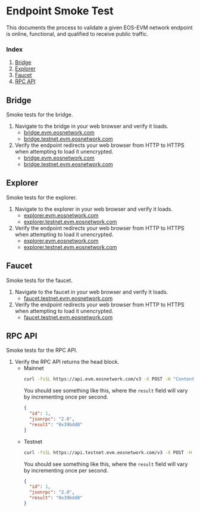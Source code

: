 # Endpoint Smoke Test
This documents the process to validate a given EOS-EVM network endpoint is online, functional, and qualified to receive public traffic.

### Index
1. [Bridge](#bridge)
1. [Explorer](#explorer)
1. [Faucet](#faucet)
1. [RPC API](#rpc-api)

## Bridge
Smoke tests for the bridge.
1. Navigate to the bridge in your web browser and verify it loads.
    - [bridge.evm.eosnetwork.com](https://bridge.evm.eosnetwork.com)
    - [bridge.testnet.evm.eosnetwork.com](https://bridge.testnet.evm.eosnetwork.com)
1. Verify the endpoint redirects your web browser from HTTP to HTTPS when attempting to load it unencrypted.
    - [bridge.evm.eosnetwork.com](http://bridge.evm.eosnetwork.com)
    - [bridge.testnet.evm.eosnetwork.com](http://bridge.testnet.evm.eosnetwork.com)

## Explorer
Smoke tests for the explorer.
1. Navigate to the explorer in your web browser and verify it loads.
    - [explorer.evm.eosnetwork.com](https://explorer.evm.eosnetwork.com)
    - [explorer.testnet.evm.eosnetwork.com](https://explorer.testnet.evm.eosnetwork.com)
1. Verify the endpoint redirects your web browser from HTTP to HTTPS when attempting to load it unencrypted.
    - [explorer.evm.eosnetwork.com](http://explorer.evm.eosnetwork.com)
    - [explorer.testnet.evm.eosnetwork.com](http://explorer.testnet.evm.eosnetwork.com)

## Faucet
Smoke tests for the faucet.
1. Navigate to the faucet in your web browser and verify it loads.
    - [faucet.testnet.evm.eosnetwork.com](https://faucet.testnet.evm.eosnetwork.com)
1. Verify the endpoint redirects your web browser from HTTP to HTTPS when attempting to load it unencrypted.
    - [faucet.testnet.evm.eosnetwork.com](http://faucet.testnet.evm.eosnetwork.com)

## RPC API
Smoke tests for the RPC API.
1. Verify the RPC API returns the head block.
    - Mainnet
      ```bash
      curl -fsSL https://api.evm.eosnetwork.com/v3 -X POST -H "Content-Type: application/json" --data '{"jsonrpc":"2.0","method":"eth_blockNumber","params":[],"id":1}' | jq .
      ```
      You should see something like this, where the `result` field will vary by incrementing once per second.
      ```json
      {
        "id": 1,
        "jsonrpc": "2.0",
        "result": "0x39bdd8"
      }
      ```
    - Testnet
      ```bash
      curl -fsSL https://api.testnet.evm.eosnetwork.com/v3 -X POST -H "Content-Type: application/json" --data '{"jsonrpc":"2.0","method":"eth_blockNumber","params":[],"id":1}' | jq .
      ```
      You should see something like this, where the `result` field will vary by incrementing once per second.
      ```json
      {
        "id": 1,
        "jsonrpc": "2.0",
        "result": "0x39bdd8"
      }
      ```
